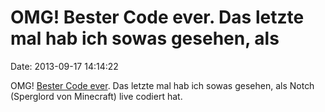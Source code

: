 OMG! Bester Code ever. Das letzte mal hab ich sowas gesehen, als
================================================================

Date: 2013-09-17 14:14:22

OMG! [Bester Code
ever](https://github.com/rotators/fo2238/blob/master/Server/scripts/chess.fos#L141-L155).
Das letzte mal hab ich sowas gesehen, als Notch (Sperglord von
Minecraft) live codiert hat.
